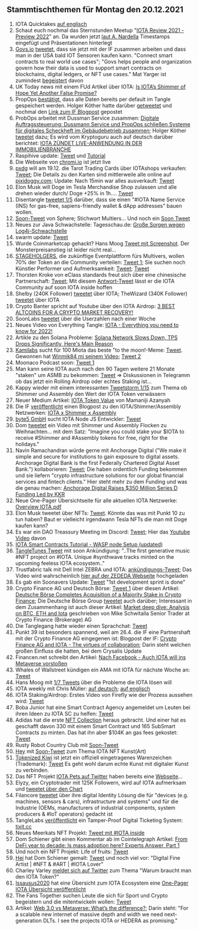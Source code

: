 ## Stammtischthemen für Montag den 20.12.2021

1. IOTA Quicktakes [auf englisch](https://www.youtube.com/watch?v=av0Sdgf_TPk&feature=youtu.be)
2. Schaut euch nochmal das Sternstunden Meetup "[IOTA Review 2021 - Preview 2022](2021-12-20/README.md)" an. Da wurden jetzt [laut A. Nardella](https://twitter.com/antonionardella/status/1470321178308972544?s=20) Timestamps eingefügt und Präsentationen hinterlegt
3. [Govs.io](goves.io) [tweetet](https://twitter.com/govs_io/status/1470555429491163138?s=20), dass sie jetzt mit der IF zusammen arbeiten und dass man in der USA bald IOT Sensoren kaufen kann. "Connect smart contracts to real world use cases"; "Govs helps people and organization govern how their data is used to support smart contracts on blockchains, digital ledgers, or NFT use cases." Mat Yarger ist zumindest [begeistert](https://twitter.com/Mat_Yarger/status/1470604930687901702?s=20) davon
4. UK Today news mit einem FUd Artikel über IOTA: [Is IOTA’s Shimmer of Hope Yet Another False Promise?](https://todayuknews.com/crypto-currency/is-iotas-shimmer-of-hope-yet-another-false-promise/)
5. PropOps [bestätigt](https://twitter.com/propops_cloud/status/1470537698477813767?s=20), dass alle Daten bereits per default im Tangle gespeichert werden. Holger Köther hatte darüber [getweetet](https://twitter.com/HolgerKoether/status/1470438474549497865?s=20) und nochmal den [Link zum IF Blogpost](https://blog.iota.org/propops-tracks-real-estate-operations-on-the-tangle/) gepostet
6. ProbOps arbeitet mit Dussman Service zusammen: [Digitale Auftragssteuerung: Dussmann Service und PropOps schließen Systeme für digitales Scheckheft im Gebäudebetrieb zusammen](https://www.dussmann.com/dussmann-service/news/detail/article/digitale-auftragssteuerung-dussmann-service-und-propops-schliessen-systeme-fuer-digitales-scheckheft-im-gebaeudebetrieb-zusammen/); Holger Köther [tweetet](https://twitter.com/HolgerKoether/status/1470735242323443724?s=20) dazu; Es wird vom Kryptoguru auch auf deutsch darüber berichtet: [IOTA ZÜNDET LIVE-ANWENDUNG IN DER IMMOBILIENBRANCHE](https://krypto-guru.de/news/iota-immobilienbranche/)
7. Raspihive update: [Tweet](https://twitter.com/raspihive/status/1470647399265841152?s=20) und [Tutorial](https://iota-industrie-4-0.blogspot.com/2021/12/tutorial-zur-installation-und.html)
8. Die Webseite von [chromi.io](https://www.cromy.io/#) ist jetzt live
9. [pxdg](https://twitter.com/pxdg3) will am 19.12. die Tarot Trading Cards über IOTAshops verkaufen: [Tweet](https://twitter.com/pxdg3/status/1470709922543329288?s=20); Die Details zu den Karten sind mittlerweile alle online auf [pixidoggy.com](https://pixeldoggy.com/iotarot); Update: Nach 15min war alles ausverkauft: [Tweet](https://twitter.com/iotashop/status/1472591325434363912?s=20)
10. Elon Musk will Doge im Tesla Merchandise Shop zulassen und alle drehen wieder durch/ Doge +25% in 1h.... [Tweet](https://twitter.com/elonmusk/status/1470703708677840896?s=20)
11. Disentangle [tweetet 1/5](https://twitter.com/disentangleDNS/status/1470747203635494916?s=20) darüber, dass sie einen "#IOTA Name Service (INS) for gas-free, sapiens-friendly wallet & dApp addresses" bauen wollen.
12. [Soon-Tweet](https://twitter.com/Sphere_Hub_io/status/1470639016349417473?s=20) von Sphere; Stichwort Multiers... Und noch ein [Soon Tweet](https://twitter.com/Sphere_Hub_io/status/1472649881445715969?s=20)
13. Neues zur Java Schwachstelle: Tagesschau.de: [Große Sorgen wegen Log4j-Schwachstelle](https://www.tagesschau.de/inland/bsi-schadsoftware-103.html)
14. swarm update: [Tweet](https://twitter.com/TANGLEBAY/status/1470771230835945499?s=20)
15. Wurde Coinmarketcap gehackt? Hans Moog [Tweet mit Screenshot](https://twitter.com/hus_qy/status/1470870584032731136?s=20). Der Monsterpreisanstieg ist leider nicht real...
16. [STAGEHOLGERS](https://twitter.com/stageholders), die zukünftige Eventplattform fürs Multivers, wollen 70% der Token an die Community verteilen: [Tweet 1](https://twitter.com/stageholders/status/1470824446055301122?s=20); Sie suchen noch Künstler Performer und Aufmerksamkeit: [Tweet](https://twitter.com/stageholders/status/1470824653526650887?s=20); [Tweet](https://twitter.com/stageholders/status/1471036961045598208?s=20)
17. Thorsten Kroke von eClass standards freut sich über eine chinesische Partnerschaft: [Tweet](https://twitter.com/KrokeThorsten/status/1471018725742624768?s=20); Mit diesem [Antwort-Tweet](https://twitter.com/KrokeThorsten/status/1471041318231199749?s=20) lässt er die IOTA Community auf soon IOTA inside hoffen
18. Shelby (240K Follower) [tweetet](https://twitter.com/CryptoNewton/status/1470863966280761349?s=20) über IOTA; TheWizard (340K Follower) [tweetet](https://twitter.com/CryptoWizardd/status/1470890102519959555?s=20) über IOTA
19. Crypto Banter spricht auf Youtube über den IOTA Airdrop: [3 BEST ALTCOINS FOR A CRYPTO MARKET RECOVERY!](https://youtu.be/8fi6UzphpGY?t=942)
20. SoonLabs [tweetet](https://twitter.com/soon_labs/status/1470819688821112836?s=20) über die Userzahlen nach einer Woche
21. Neues Video von Everything Tangle: [IOTA - Everything you need to know for 2022!](https://www.youtube.com/watch?v=RTZzPQz9IK4&feature=youtu.be)
22. Artikle zu den Solana Probleme: [Solana Network Slows Down, TPS Drops Significantly, Here's Main Reason](https://u.today/solana-network-slows-down-tps-drops-significantly-heres-main-reason)
23. [Kamilabs](https://kamilabs.io/) sucht für 100 Miota das beste "to the moon!-Meme: [Tweet](https://twitter.com/kamilabsstudio/status/1471100026990604288?s=20). Gewonnen hat [Winmik84 mi seinem Video](https://twitter.com/kamilabsstudio/status/1471872845353476100?s=20); [Tweet 2](https://twitter.com/Moonaco5/status/1472242315876044808?s=20)
24. Moonaco Podcast soon: [Tweet 1](https://twitter.com/Moonaco5/status/1471366247510122500?s=20)
25. Man kann seine IOTA auch nach den 90 Tagen weitere 21 Monate "staken" um ASMB zu bekommen: [Tweet](https://twitter.com/Vrom14286662/status/1471243771371216898?s=20) => Diskussionen in Telegramm ob das jetzt ein Rolling Airdrop oder echtes Staking ist...
26. Kappy wieder mit einem interessanten [Tweetstorm 1/15](https://twitter.com/Rob_Daykin/status/1471216101132578822?s=20) zum Thema ob Shimmer und Assembly den Wert der IOTA Token verwässern
27. Neuer Medium Artikel: [IOTA Token Value](https://medium.com/@bhwsvsjkx/iota-token-value-bcc20b54c703) von Mamaniji Azanyah
28. Die IF [veröffentlicht](https://twitter.com/iota/status/1471149490174410754?s=20) einen Blogpost zu den IOTA/Shimmer/Assembly Netzwerken: [IOTA x Shimmer x Assembly](https://blog.iota.org/iota-shimmer-assembly/)
29. [byte5 GmbH](https://www.byte5.de/) sucht IOTA Node JS Entwickler: [Tweet](https://twitter.com/byte5/status/1471404729876066306?s=20)
30. Dom [tweetet](https://twitter.com/DomSchiener/status/1471166070488805386?s=20) ein Video mit Shimmer und Assembly Flocken zu Weihnachten... mit dem Satz: "Imagine you could stake your $IOTA to receive #Shimmer and #Assembly tokens for free, right for the holidays."
31. Navin Ramachandran würde gerne mit Anchorage Digital ("We make it simple and secure for institutions to gain exposure to digital assets. Anchorage Digital Bank is the first Federally Chartered Digital Asset Bank.") kollaborieren: [Tweet](https://twitter.com/navinram999/status/1471278612057931777?s=20); Die haben ordentlich Funding bekommen und sie liefern "crypto infrastructure solutions for our global financial services and fintech clients." Hier steht mehr zu dem Funding und was die genau machen: [Anchorage Digital Raises $350 Million Series D Funding Led by KKR](https://medium.com/anchorage/anchorage-digital-raises-350-million-series-d-funding-led-by-kkr-3b3dde491298)
32. Neue One-Pager Übersichtseite für alle aktuellen IOTA Netzwerke: [Overview IOTA.pdf](https://www.docdroid.net/QvXt2Sc/overview-iota-pdf)
33. Elon Musk tweetet über NFTs: [Tweet](https://twitter.com/elonmusk/status/1471338213549744130?s=20). Könnte das was mit Punkt 10 zu tun haben? Baut er vielleicht irgendwann Tesla NFTs die man mit Doge kaufen kann?
34. Es war ein DAO Treassury Meeting im Discord: [Tweet](https://twitter.com/PhyloIota/status/1471445672628875264?s=20); Hier das [Youtube Video](https://www.youtube.com/watch?v=9bB-VN3sAo8) davon
35. [IOTA Smart Contracts Tutorial - WASP node Setup (updated)](https://www.youtube.com/watch?v=eV2AoV3QPC4)
36. [TangleTunes Tweet](https://twitter.com/TangleTunes/status/1471503973550997516?s=20) mit soon Ankündigung: "..The first generative music #NFT project on #IOTA. Unique #synthwave tracks minted on the upcoming feeless IOTA ecosystem.."
37. Trustfabric talk mit Dell Intel ZEBRA und IOTA: [ankündigungs-Tweet](https://twitter.com/ZededaEdge/status/1471534054512021504?s=20); Das Video wird wahrscheinlich [hier auf der ZEDEDA Webseite](https://zededa.com/webinars/trust-fabrics-zededa-transform-digest-series/) hochgeladen
38. Es gab ein Soonavers Update: [Tweet](https://twitter.com/soon_labs/status/1471568009894383621?s=20) "1st development sprint is done"
39. Crypto Finance AG und Deutsch Börse: [Tweet 1](https://twitter.com/CryptoFinanceAG/status/1471424814208409600?s=20) über diesen Artikel: [Deutsche Börse Completes Acquisition of a Majority Stake in Crypto Finance](https://www.cryptofinance.ch/en/deutsche-boerse-acquires-a-majority-stake-in-crypto-finance/); Die Deutsche Börse Group [tweetet](https://twitter.com/DeutscheBoerse/status/1471411319492517889?s=20) auch darüber; Interessant in dem Zusammenhang ist auch dieser Artikel: [Market deep dive: Analysis on BTC, ETH and Iota](https://www.cryptofinance.ch/en/market-deep-dive-analysis-on-btc-eth-and-iota/) geschrieben von Mike Schwitalla Senior Trader at Crypto Finance (Brokerage) AG
40. Die Tanglegang hatte wieder einen Sprachchat: [Tweet](https://twitter.com/GangTangleTalk/status/1471537612603236354?s=20)
41. Punkt 39 ist besonders spannend, weil am 26.4. die IF eine Partnershaft mit der Crypto Finance AG eingegenen ist: Blogpost der IF: [Crypto Finance AG and IOTA - The virtues of collaboration](https://blog.iota.org/crypto-finance-ag-and-iota/?s=09); Darin steht welchen großen Einfluss die hatten, bei dem Crysalis Update
42. Financen.net schreibt den Artikel: [Nach Facebook - Auch IOTA will ins Metaverse vorstoßen](https://www.finanzen.net/nachricht/devisen/34-assembly-34-nach-facebook-auch-iota-will-ins-metaverse-vorstossen-10846580)
43. Whales of Wallstreet kündigen ein AMA mit IOTA für nächste Woche an: [Tweet](https://twitter.com/Whales0fWallSt/status/1471550962833764362?s=20)
44. Hans Moog mit [1/7 Tweets](https://twitter.com/hus_qy/status/1471663022049566725?s=20) über die Probleme die IOTA lösen will
45. IOTA weekly mit Chris Müller: [auf deutsch](https://www.youtube.com/watch?v=EzpCuqaYJho); [auf englisch](https://www.youtube.com/watch?v=GrqeZk2xoeE)
46. IOTA Staking/Airdrop: Erstes Video von Firefly wie der Prozess aussehen wird: [Tweet](https://twitter.com/Moonshot7161969/status/1471933647288741891?s=20)
47. Boba Junior hat eine Smart Contract Agency angemeldet um Leuten bei ihren Ideen zu IOTA SC zu helfen: [Tweet](https://twitter.com/bobajunior91/status/1459921897819447296?s=20)
48. Adidas hat die erste [NFT Collection](https://twitter.com/adidasoriginals/status/1471909577658675204?s=20) heraus gebracht. Und einer hat es geschafft davon 330 mit einem Smart Contract und 165 SubSmart Contracts zu minten. Das hat ihn aber $104K an gas fees gekostet: [Tweet](https://twitter.com/Montana_Wong/status/1472023769518510081?s=20)
49. Rusty Robot Country Club mit [Soon-Tweet](https://twitter.com/RustyRobotCC/status/1472126019830272001?s=20)
50. [Hey](https://twitter.com/Heiartwork) mit [Soon-Tweet](https://twitter.com/Heiartwork/status/1472144163554668545?s=20) zum Thema IOTA NFT Kunst(Art)
51. [Tokenized Kiwi](https://tokenized.kiwi/) ist jetzt ein offiziell eingetragenes Warenzeichen (Trademark): [Tweet](https://twitter.com/tokenizedkiwi/status/1472222180331171859?s=20) Es geht wohl darum echte Kunst mit digitaler Kunst zu verbinden.
52. Das NFT Projekt [IOTA Pets auf Twitter](https://twitter.com/iotapets) haben bereits eine [Webseite](https://www.iotapets.com/)...
53. Elyzy, ein Cryptotrader mit 125K Followern, wird auf IOTA aufmerksam und [tweetet über den Chart](https://twitter.com/eliz883/status/1472338270956797955?s=20)
54. Filancore [tweetet](https://twitter.com/FilancoreGmbH/status/1471808424388214784?s=20) über ihre digital Identity Lösung die für "devices (e.g. machines, sensors & cars), infrastructure and systems" und für die Industrie (OEMs, manufacturers of industrial components, system producers & #IoT operators) gedacht ist
55. TangleLabs [veröffentlicht](https://twitter.com/Tangle_Labs/status/1472579152033333255?s=20) ein Tamper-Proof Digital Ticketing System: [tixit.cc](https://tixit.cc/)
56. Neues Meerkats NFT Projekt: [Tweet mit #IOTA inside](https://twitter.com/CultOfMeerkat/status/1472585872944123919?s=20)
57. Dom Schiener gibt einen Kommentar ab im Cointelegraph Artikel: [From DeFi year to decade: Is mass adoption here? Experts Answer, Part 1](https://cointelegraph.com/explained/from-defi-year-to-decade-is-mass-adoption-here-experts-answer-part-1?s=09)
58. Und noch ein NFT Projekt: Life of fruits: [Tweet](https://twitter.com/Life_of_Fruits1/status/1472531461743992838?s=20)
59. [Hei](https://twitter.com/Heiartwork) hat Dom Schiener gemalt: [Tweet](https://twitter.com/Heiartwork/status/1472503653575667712?s=20) und noch viel vor: "Digital Fine Artist | #NFT & #ART | #IOTA Lover" 
60. Charley Varley [meldet sich auf Twitter](https://twitter.com/c_varley/status/1472618537495805956?s=20) zum Thema "Warum braucht man den IOTA Token?"
61. [Issausus2020](https://twitter.com/Issaus2020) hat eine Übersicht zum IOTA Ecosystem eine [One-Pager IOTA Übersicht veröffentlicht](https://twitter.com/Issaus2020/status/1472689487566225423?s=20)
62. The Fans Together suchen Leute die sich für Sport und Crypto begeistern und die mitentwickeln wollen: [Tweet](https://twitter.com/TheFansTogether/status/1472635905382961154?s=20) 
63. Artikel: [Web 3.0 vs Metaverse: What’s the difference?](https://homo-digitalis.net/web-3-0-vs-metaverse-whats-the-difference/); Darin steht: "For a scalable new internet of massive depth and width we need next-generation DLTs. I see the projects IOTA or HEDERA as promising."
